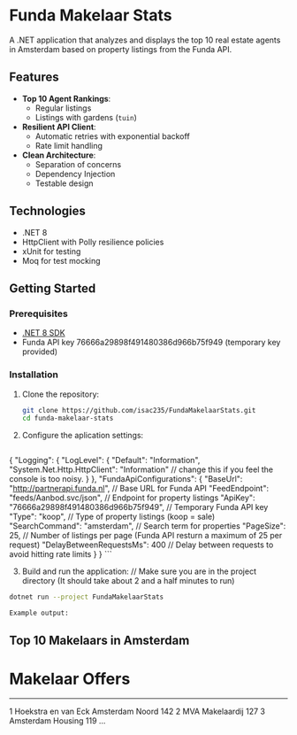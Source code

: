 # Funda Makelaar Stats

A .NET application that analyzes and displays the top 10 real estate agents in Amsterdam based on property listings from the Funda API.

## Features

- **Top 10 Agent Rankings**:
  - Regular listings
  - Listings with gardens (`tuin`)
- **Resilient API Client**:
  - Automatic retries with exponential backoff
  - Rate limit handling
- **Clean Architecture**:
  - Separation of concerns
  - Dependency Injection
  - Testable design

## Technologies

- .NET 8
- HttpClient with Polly resilience policies
- xUnit for testing
- Moq for test mocking

## Getting Started

### Prerequisites

- [.NET 8 SDK](https://dotnet.microsoft.com/download)
- Funda API key 76666a29898f491480386d966b75f949 (temporary key provided)

### Installation

1. Clone the repository:
   ```bash
   git clone https://github.com/isac235/FundaMakelaarStats.git
   cd funda-makelaar-stats

2. Configure the aplication settings:
   ```json
{
  "Logging": {
    "LogLevel": {
      "Default": "Information",
      "System.Net.Http.HttpClient": "Information" // change this if you feel the console is too noisy.
    }
  },
  "FundaApiConfigurations": {
    "BaseUrl": "http://partnerapi.funda.nl", // Base URL for Funda API
    "FeedEndpoint": "feeds/Aanbod.svc/json", // Endpoint for property listings
    "ApiKey": "76666a29898f491480386d966b75f949", // Temporary Funda API key
    "Type": "koop", // Type of property listings (koop = sale)
    "SearchCommand": "amsterdam", // Search term for properties
    "PageSize": 25, // Number of listings per page (Funda API resturn a maximum of 25 per request)
    "DelayBetweenRequestsMs": 400  // Delay between requests to avoid hitting rate limits
  }
}
	 ```

 3. Build and run the application:   // Make sure you are in the project directory (It should take about 2 and a half minutes to run)
   ```bash
   dotnet run --project FundaMakelaarStats   
   
   Example output:
   ```
   Top 10 Makelaars in Amsterdam
-------------------------------------------------------------------
#     Makelaar                                        Offers
-------------------------------------------------------------------
1     Hoekstra en van Eck Amsterdam Noord              142
2     MVA Makelaardij                                  127
3     Amsterdam Housing                                119
...
